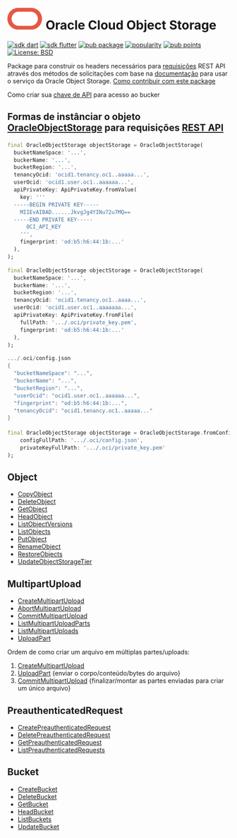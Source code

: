 # [![Oracle](https://raw.githubusercontent.com/Suebersson/oracle_object_storage/main/oracle.svg)](https://www.oracle.com/br/cloud/) Oracle Cloud Object Storage

[![sdk dart](https://img.shields.io/badge/SDK-Dart-blue.svg)](https://dart.dev/get-dart)
[![sdk flutter](https://img.shields.io/badge/SDK-Flutter-blue.svg)](https://docs.flutter.dev/get-started/install)
[![pub package](https://img.shields.io/pub/v/oracle_object_storage.svg?color=blue)](https://pub.dev/packages/oracle_object_storage)
[![popularity](https://img.shields.io/pub/popularity/oracle_object_storage?logo=dart)](https://pub.dev/packages/oracle_object_storage/score)
[![pub points](https://img.shields.io/pub/points/oracle_object_storage?logo=dart)](https://pub.dev/packages/oracle_object_storage/score)
[![License: BSD](https://img.shields.io/badge/license-BSD-blue.svg)](https://pub.dev/packages/oracle_object_storage/license)


Package para construir os headers necessários para [requisições](https://docs.oracle.com/en-us/iaas/Content/API/Concepts/signingrequests.htm#Request_Signatures) REST API através dos métodos de solicitações com base na [documentação](https://docs.oracle.com/en-us/iaas/api/#/pt/objectstorage/20160918/) para usar o serviço da Oracle Object Storage. [Como contribuir com este package](https://github.com/Suebersson/oracle_object_storage/blob/main/CONTRIBUTING.md)

Como criar sua [chave de API](https://docs.oracle.com/en/learn/manage-oci-restapi/index.html#task-1-set-up-oracle-cloud-infrastructure-api-keys) para acesso ao bucker

## Formas de instânciar o objeto [OracleObjectStorage](https://docs.oracle.com/pt-br/iaas/Content/Object/Concepts/objectstorageoverview.htm) para requisições [REST API](https://docs.oracle.com/en/learn/manage-oci-restapi/index.html#introduction)

```dart
final OracleObjectStorage objectStorage = OracleObjectStorage(
  bucketNameSpace: '...', 
  buckerName: '...', 
  bucketRegion: '...', 
  tenancyOcid: 'ocid1.tenancy.oc1..aaaaa...', 
  userOcid: 'ocid1.user.oc1..aaaaaa...', 
  apiPrivateKey: ApiPrivateKey.fromValue(
    key: '''
  -----BEGIN PRIVATE KEY-----
    MIIEvAIBAD......JkvgJg4YINu72u7MQ==
  -----END PRIVATE KEY-----
      OCI_API_KEY
    ''', 
    fingerprint: 'od:b5:h6:44:1b:...'
  ),
);
```

```dart
final OracleObjectStorage objectStorage = OracleObjectStorage(
  bucketNameSpace: '...', 
  buckerName: '...', 
  bucketRegion: '...', 
  tenancyOcid: 'ocid1.tenancy.oc1..aaaa...', 
  userOcid: 'ocid1.user.oc1..aaaaaaa...', 
  apiPrivateKey: ApiPrivateKey.fromFile(
    fullPath: '.../.oci/private_key.pem',
    fingerprint: 'od:b5:h6:44:1b:...'
  ),
);
```

```dart
.../.oci/config.json
{
  "bucketNameSpace": "...",
  "buckerName": "...",
  "bucketRegion": "...",
  "userOcid": "ocid1.user.oc1..aaaaaa...",
  "fingerprint": "od:b5:h6:44:1b:...",
  "tenancyOcid": "ocid1.tenancy.oc1..aaaaa..."
}

final OracleObjectStorage objectStorage = OracleObjectStorage.fromConfig(
    configFullPath: '.../.oci/config.json',
    privateKeyFullPath: '.../.oci/private_key.pem'
);
```

## Object
- [CopyObject](https://github.com/Suebersson/oracle_object_storage/blob/main/lib/src/object/src/copy_object.md)
- [DeleteObject](https://github.com/Suebersson/oracle_object_storage/blob/main/lib/src/object/src/delete_object.md)
- [GetObject](https://github.com/Suebersson/oracle_object_storage/blob/main/lib/src/object/src/get_object.md)
- [HeadObject](https://github.com/Suebersson/oracle_object_storage/blob/main/lib/src/object/src/head_object.md)
- [ListObjectVersions](https://github.com/Suebersson/oracle_object_storage/blob/main/lib/src/object/src/list_object_versions.md)
- [ListObjects](https://github.com/Suebersson/oracle_object_storage/blob/main/lib/src/object/src/list_objects.md)
- [PutObject](https://github.com/Suebersson/oracle_object_storage/blob/main/lib/src/object/src/put_object.md)
- [RenameObject](https://github.com/Suebersson/oracle_object_storage/blob/main/lib/src/object/src/rename_object.md)
- [RestoreObjects](https://github.com/Suebersson/oracle_object_storage/blob/main/lib/src/object/src/restore_objects.md)
- [UpdateObjectStorageTier](https://github.com/Suebersson/oracle_object_storage/blob/main/lib/src/object/src/update_object_storage_tier.md)


## MultipartUpload
- [CreateMultipartUpload](https://github.com/Suebersson/oracle_object_storage/blob/main/lib/src/multipart_upload/src/create_multipart_upload.md)
- [AbortMultipartUpload](https://github.com/Suebersson/oracle_object_storage/blob/main/lib/src/multipart_upload/src/abort_multipart_upload.md)
- [CommitMultipartUpload](https://github.com/Suebersson/oracle_object_storage/blob/main/lib/src/multipart_upload/src/commit_multipart_upload.md)
- [ListMultipartUploadParts](https://github.com/Suebersson/oracle_object_storage/blob/main/lib/src/multipart_upload/src/list_multipart_upload_parts.md)
- [ListMultipartUploads](https://github.com/Suebersson/oracle_object_storage/blob/main/lib/src/multipart_upload/src/list_multipart_uploads.md)
- [UploadPart](https://github.com/Suebersson/oracle_object_storage/blob/main/lib/src/multipart_upload/src/upload_part.md)

Ordem de como criar um arquivo em múltiplas partes/uploads:

  1. [CreateMultipartUpload](https://github.com/Suebersson/oracle_object_storage/blob/main/lib/src/multipart_upload/src/create_multipart_upload.md)
  2. [UploadPart](https://github.com/Suebersson/oracle_object_storage/blob/main/lib/src/multipart_upload/src/upload_part.md) {enviar o corpo/conteúdo/bytes do arquivo}
  3. [CommitMultipartUpload](https://github.com/Suebersson/oracle_object_storage/blob/main/lib/src/multipart_upload/src/commit_multipart_upload.md) {finalizar/montar as partes enviadas para criar um único arquivo}


## PreauthenticatedRequest
  - [CreatePreauthenticatedRequest](https://github.com/Suebersson/oracle_object_storage/blob/main/lib/src/preauthenticated_request/src/create_preauthenticated_request.md)
  - [DeletePreauthenticatedRequest](https://github.com/Suebersson/oracle_object_storage/blob/main/lib/src/preauthenticated_request/src/delete_preauthenticated_request.md)
  - [GetPreauthenticatedRequest](https://github.com/Suebersson/oracle_object_storage/blob/main/lib/src/preauthenticated_request/src/get_preauthenticated_request.md)
  - [ListPreauthenticatedRequests](https://github.com/Suebersson/oracle_object_storage/blob/main/lib/src/preauthenticated_request/src/list_preauthenticated_requests.md)

  ## Bucket
  - [CreateBucket](https://github.com/Suebersson/oracle_object_storage/blob/main/lib/src/bucket/src/create_bucket.md)
  - [DeleteBucket](https://github.com/Suebersson/oracle_object_storage/blob/main/lib/src/bucket/src/delete_bucket.md)
  - [GetBucket](https://github.com/Suebersson/oracle_object_storage/blob/main/lib/src/bucket/src/get_bucket.md)
  - [HeadBucket](https://github.com/Suebersson/oracle_object_storage/blob/main/lib/src/bucket/src/head_bucket.md)
  - [ListBuckets](https://github.com/Suebersson/oracle_object_storage/blob/main/lib/src/bucket/src/list_buckets.md)
  - [UpdateBucket](https://github.com/Suebersson/oracle_object_storage/blob/main/lib/src/bucket/src/update_bucket.md)
